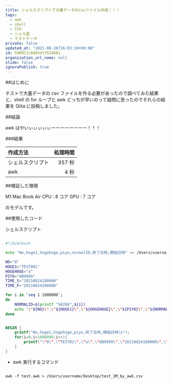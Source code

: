 ```yaml
---
title: シェルスクリプトで大量データのcsvファイル作成！！！
tags:
  - awk
  - shell
  - CSV
  - シェル芸
  - テストデータ
private: false
updated_at: "2021-08-26T16:03:10+09:00"
id: 590921c0d85d1f624681
organization_url_name: null
slide: false
ignorePublish: true
---
```


##はじめに

テストで大量データの csv ファイルを作る必要があったので調べてみた結果と、shell の for ループと awk どっちが早いのって疑問に思ったのでそれらの結果を Qiita に投稿しました。

##結論

awk はやいぃぃぃぃぃーーーーーーーー！！！

###結果

| 作成方法         | 処理時間 |
| :--------------- | -------: |
| シェルスクリプト |   357 秒 |
| awk              |     4 秒 |

##検証した環境

M1 Mac Book Air
CPU : 8 コア
GPU : 7 コア

のモデルです。

##使用したコード

シェルスクリプト

```shell:test.sh

#!/bim/bash

echo "No,hoge1,hogehoge,piyo,normalID,終了日時,開始日時" >> /Users/username/Desktop/test_1M_by_shell.csv

NO="0"
HOGE1="TEST001"
HOGEHOGE="a"
PIYO="AB9999"
TIME_S="20210824180000"
TIME_F="20210824200000"

for i in `seq 1 1000000`;
do
    NORMALID=$(printf "%020d",${i})
    echo "\"${NO}\",\"${HOGE1}\",\"${HOGEHOGE}\",\"${PIYO}\",\"${NORMALID}\",\"${TIME_S}\",\"${TIME_F}\"" >> /Users/username/Desktop/test_1M_by_shell.csv
done

```

```awk:test.awk

BEGIN {
    printf("No,hoge1,hogehoge,piyo,終了日時,開始日時\n");
    for(i=0;i<1000000;i++){
        printf("\"0\",\"TEST01\",\"a\",\"AB9999\",\"20210824180000\",\"20210824200000\"\n");
    }
}

```

- awk 実行するコマンド

```

awk -f test.awk > /Users/username/Desktop/test_1M_by_awk.csv

```
